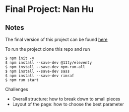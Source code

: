 # Final Project: Nan Hu

## Notes

The final version of this project can be found [here](https://<>.netlify.app)

To run the project clone this repo and run

```
$ npm init -y
$ npm install --save-dev @11ty/eleventy
$ npm install --save-dev npm-run-all
$ npm install --save-dev sass
$ npm install --save-dev rimraf
$ npm run start

```

Challenges

- Overall structure: how to break down to small pieces
- Layout of the page: how to choose the best parameter  